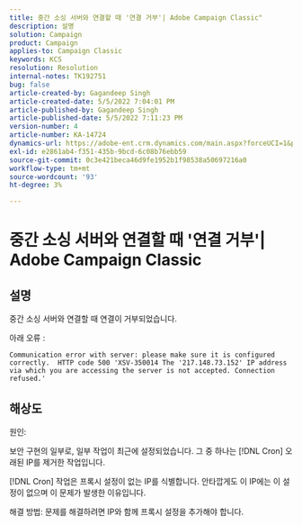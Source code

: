 ```yaml
---
title: 중간 소싱 서버와 연결할 때 '연결 거부'| Adobe Campaign Classic"
description: 설명
solution: Campaign
product: Campaign
applies-to: Campaign Classic
keywords: KCS
resolution: Resolution
internal-notes: TK192751
bug: false
article-created-by: Gagandeep Singh
article-created-date: 5/5/2022 7:04:01 PM
article-published-by: Gagandeep Singh
article-published-date: 5/5/2022 7:11:23 PM
version-number: 4
article-number: KA-14724
dynamics-url: https://adobe-ent.crm.dynamics.com/main.aspx?forceUCI=1&pagetype=entityrecord&etn=knowledgearticle&id=fb5b9f1e-a6cc-ec11-a7b5-6045bd00dd66
exl-id: e2861ab4-f351-435b-9bcd-6c08b76ebb59
source-git-commit: 0c3e421beca46d9fe1952b1f98538a50697216a0
workflow-type: tm+mt
source-wordcount: '93'
ht-degree: 3%

---
```


# 중간 소싱 서버와 연결할 때 &#39;연결 거부&#39;| Adobe Campaign Classic

## 설명



중간 소싱 서버와 연결할 때 연결이 거부되었습니다.

아래 오류 : 


`Communication error with server: please make sure it is configured correctly.  HTTP code 500 'XSV-350014 The '217.148.73.152' IP address via which you are accessing the server is not accepted. Connection refused.'`


## 해상도

원인:

보안 구현의 일부로, 일부 작업이 최근에 설정되었습니다. 그 중 하나는 [!DNL Cron] 오래된 IP를 제거한 작업입니다.

[!DNL Cron] 작업은 프록시 설정이 없는 IP를 식별합니다. 안타깝게도 이 IP에는 이 설정이 없으며 이 문제가 발생한 이유입니다.

해결 방법: 문제를 해결하려면 IP와 함께 프록시 설정을 추가해야 합니다.
